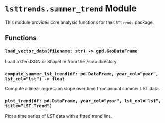 # `lsttrends.summer_trend` Module

This module provides core analysis functions for the `LSTtrends` package.

## Functions

### `load_vector_data(filename: str) -> gpd.GeoDataFrame`
Load a GeoJSON or Shapefile from the `/data` directory.

### `compute_summer_lst_trend(df: pd.DataFrame, year_col="year", lst_col="lst") -> float`
Compute a linear regression slope over time from annual summer LST data.

### `plot_trend(df: pd.DataFrame, year_col="year", lst_col="lst", title="LST Trend")`
Plot a time series of LST data with a fitted trend line.

